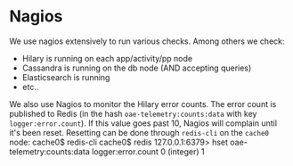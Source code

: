 # Nagios

We use nagios extensively to run various checks. Among others we check:

 * Hilary is running on each app/activity/pp node
 * Cassandra is running on the db node (AND accepting queries)
 * Elasticsearch is running
 * etc..

We also use Nagios to monitor the Hilary error counts. The error count is
published to Redis (in the hash `oae-telemetry:counts:data` with key `logger:error.count`).
If this value goes past 10, Nagios will complain until it's been reset. Resetting
can be done through `redis-cli` on the `cache0` node:
cache0$ redis-cli
cache0$ redis 127.0.0.1:6379> hset oae-telemetry:counts:data logger:error.count 0
(integer) 1

